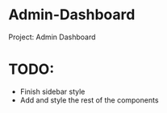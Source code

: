 # Admin-Dashboard
Project: Admin Dashboard

# TODO:
- Finish sidebar style
- Add and style the rest of the components